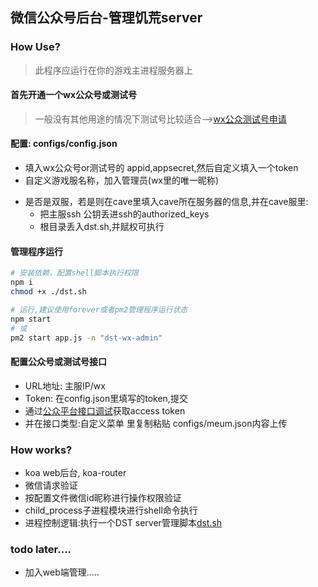 ## 微信公众号后台-管理饥荒server

### How Use?

> 此程序应运行在你的游戏主进程服务器上

#### 首先开通一个wx公众号或测试号

> 一般没有其他用途的情况下测试号比较适合-->[wx公众测试号申请](https://mp.weixin.qq.com/debug/cgi-bin/sandbox?t=sandbox/login)

#### 配置:  configs/config.json

* 填入wx公众号or测试号的 appid,appsecret,然后自定义填入一个token
* 自定义游戏服名称，加入管理员(wx里的唯一昵称)
- 是否是双服，若是则在cave里填入cave所在服务器的信息,并在cave服里:
	- 把主服ssh 公钥丢进ssh的authorized_keys
	- 根目录丢入dst.sh,并赋权可执行

#### 管理程序运行
```bash
# 安装依赖，配置shell脚本执行权限
npm i
chmod +x ./dst.sh

# 运行,建议使用forever或者pm2管理程序运行状态
npm start
# 或
pm2 start app.js -n "dst-wx-admin"
```
#### 配置公众号或测试号接口
* URL地址: 主服IP/wx
* Token: 在config.json里填写的token,提交
* 通过[公众平台接口调试](https://mp.weixin.qq.com/debug/)获取access token
* 并在接口类型:自定义菜单 里复制粘贴 configs/meum.json内容上传 

### How works?
* koa web后台, koa-router
* 微信请求验证
* 按配置文件微信id昵称进行操作权限验证
* child_process子进程模块进行shell命令执行
* 进程控制逻辑:执行一个DST server管理脚本[dst.sh](https://github.com/qwertyuiop6/DST-Server-Build)

### todo later....
* 加入web端管理.....

